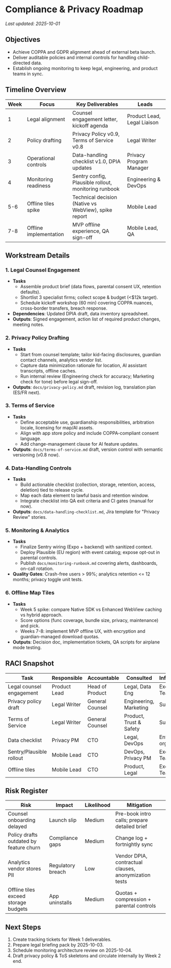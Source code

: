# Compliance & Privacy Roadmap

_Last updated: 2025-10-01_

## Objectives

- Achieve COPPA and GDPR alignment ahead of external beta launch.
- Deliver auditable policies and internal controls for handling child-directed data.
- Establish ongoing monitoring to keep legal, engineering, and product teams in sync.

## Timeline Overview

| Week | Focus | Key Deliverables | Leads |
|------|-------|------------------|-------|
| 1 | Legal alignment | Counsel engagement letter, kickoff agenda | Product Lead, Legal Liaison |
| 2 | Policy drafting | Privacy Policy v0.9, Terms of Service v0.8 | Legal Writer |
| 3 | Operational controls | Data-handling checklist v1.0, DPIA updates | Privacy Program Manager |
| 4 | Monitoring readiness | Sentry config, Plausible rollout, monitoring runbook | Engineering & DevOps |
| 5-6 | Offline tiles spike | Technical decision (Native vs WebView), spike report | Mobile Lead |
| 7-8 | Offline implementation | MVP offline experience, QA sign-off | Mobile Lead, QA |

## Workstream Details

### 1. Legal Counsel Engagement

- **Tasks**
  - Assemble product brief (data flows, parental consent UX, retention defaults).
  - Shortlist 3 specialist firms; collect scope & budget (<$12k target).
  - Schedule kickoff workshop (60 min) covering COPPA nuances, cross-border transfers, breach response.
- **Dependencies**: Updated DPIA draft, data inventory spreadsheet.
- **Outputs**: Signed engagement, action list of required product changes, meeting notes.

### 2. Privacy Policy Drafting

- **Tasks**
  - Start from counsel template; tailor kid-facing disclosures, guardian contact channels, analytics vendor list.
  - Capture data minimization rationale for location, AI assistant transcripts, offline caches.
  - Run internal review (Engineering check for accuracy; Marketing check for tone) before legal sign-off.
- **Outputs**: `docs/privacy-policy.md` draft, revision log, translation plan (ES/FR next).

### 3. Terms of Service

- **Tasks**
  - Define acceptable use, guardianship responsibilities, arbitration locale, licensing for map/AI assets.
  - Align with app store policy and include COPPA-compliant consent language.
  - Add change-management clause for AI feature updates.
- **Outputs**: `docs/terms-of-service.md` draft, version control with semantic versioning (v0.8 now).

### 4. Data-Handling Controls

- **Tasks**
  - Build actionable checklist (collection, storage, retention, access, deletion) tied to release cycle.
  - Map each data element to lawful basis and retention window.
  - Integrate checklist into QA exit criteria and CI gates (manual for now).
- **Outputs**: `docs/data-handling-checklist.md`, Jira template for "Privacy Review" stories.

### 5. Monitoring & Analytics

- **Tasks**
  - Finalize Sentry wiring (Expo + backend) with sanitized context.
  - Deploy Plausible (EU region) with event catalog; expose opt-out in parental controls.
  - Publish `docs/monitoring-runbook.md` covering alerts, dashboards, on-call rotation.
- **Quality Gates**: Crash-free users > 99%; analytics retention <= 12 months; privacy toggle unit tests.

### 6. Offline Map Tiles

- **Tasks**
  - Week 5 spike: compare Native SDK vs Enhanced WebView caching vs hybrid approach.
  - Score options (func coverage, bundle size, privacy, maintenance) and pick.
  - Weeks 7-8: implement MVP offline UX, with encryption and guardian-managed download quotas.
- **Outputs**: Decision doc, implementation tickets, QA scripts for airplane mode testing.

## RACI Snapshot

| Task | Responsible | Accountable | Consulted | Informed |
|------|-------------|-------------|-----------|----------|
| Legal counsel engagement | Product Lead | Head of Product | Legal, Data Eng | Exec Team |
| Privacy policy draft | Legal Writer | General Counsel | Engineering, Marketing | Support |
| Terms of Service | Legal Writer | General Counsel | Product, Trust & Safety | Support |
| Data checklist | Privacy PM | CTO | Legal, DevOps | Entire org |
| Sentry/Plausible rollout | Mobile Lead | CTO | DevOps, Privacy PM | Exec Team |
| Offline tiles | Mobile Lead | CTO | Product, Legal | Exec Team |

## Risk Register

| Risk | Impact | Likelihood | Mitigation |
|------|--------|------------|-----------|
| Counsel onboarding delayed | Launch slip | Medium | Pre-book intro calls; prepare detailed brief |
| Policy drafts outdated by feature churn | Compliance gaps | Medium | Change log + fortnightly sync |
| Analytics vendor stores PII | Regulatory breach | Low | Vendor DPIA, contractual clauses, anonymization tests |
| Offline tiles exceed storage budgets | App uninstalls | Medium | Quotas + compression + parental controls |

## Next Steps

1. Create tracking tickets for Week 1 deliverables.
2. Prepare legal briefing pack by 2025-10-03.
3. Schedule monitoring architecture review on 2025-10-04.
4. Draft privacy policy & ToS skeletons and circulate internally by Week 2 end.
